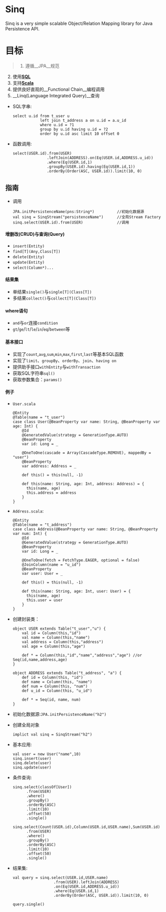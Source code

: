 Sinq
====
Sinq is a very simple scalable Object/Relation Mapping library for Java Persistence API.

目标
====
>1. 遵循__JPA__规范
2. 使用[__SQL__](http://www.w3school.com.cn/sql/)
3. 支持[__Scala__](http://www.scala-lang.ort)
4. 提供良好直观的__Functional Chain__编程调用
5. __Linq(Language Integrated Query)__查询

+ SQL字串:

      select u.id from t_user u
                  left join t_address a on u.id = a.u_id
                  where u.id = ?1
                  group by u.id having u.id = ?2
                  order by u.id asc limit 10 offset 0

+ 函数调用:

      select(USER.id).from(USER)
                     .leftJoin(ADDRESS).on(Eq(USER.id,ADDRESS.u_id))
                     .where(Eq(USER.id,1)
                     .groupBy(USER.id).having(Eq(USER.id,1))
                     .orderBy(Order(ASC, USER.id)).limit(10, 0)

## 指南
+ 调用

      JPA.initPersistenceName(pns:String*)          //初始化数据源
      val sinq = SinqStream("persistenceName")      //全局Stream Factory
      sinq.select(USER.id).from(USER)               //调用

#### 增删改(CRUD)与查询(Query)
+ `insert(Entity)`
+ `find[T](Any,Class[T])`
+ `delete(Entity)`
+ `update(Entity)`
+ `select(Column*)...`

#### 结果集
+ 单结果`single()`与`single[T](Class[T])`
+ 多结果`collect()`与`collect[T](Class[T])`

#### where语句
+ `and`与`or`连接`condition`
+ `gt`/`ge`/`lt`/`le`/`in`/`eq`/`between`等

#### 基本接口
+ 实现了`count`,`avg`,`sum`,`min`,`max`,`first`,`last`等基本SQL函数
+ 实现了`limit`、`groupBy`、`orderBy`、`join`、`having on`
+ 提供助手接口`withEntity`与`withTransaction`
+ 获取SQL字符串`sql()`
+ 获取参数集合：`params()`

#### 例子
+ `User.scala`

      @Entity
      @Table(name = "t_user")
      case class User(@BeanProperty var name: String, @BeanProperty var age: Int) {
          @Id
          @GeneratedValue(strategy = GenerationType.AUTO)
          @BeanProperty
          var id: Long = _

          @OneToOne(cascade = Array(CascadeType.REMOVE), mappedBy = "user")
          @BeanProperty
          var address: Address = _

          def this() = this(null, -1)

          def this(name: String, age: Int, address: Address) = {
            this(name, age)
            this.address = address
          }
      }

+ `Address.scala`:

      @Entity
      @Table(name = "t_address")
      case class Address(@BeanProperty var name: String, @BeanProperty var num: Int) {
          @Id
          @GeneratedValue(strategy = GenerationType.AUTO)
          @BeanProperty
          var id: Long = _

          @OneToOne(fetch = FetchType.EAGER, optional = false)
          @JoinColumn(name = "u_id")
          @BeanProperty
          var user: User = _

          def this() = this(null, -1)

          def this(name: String, age: Int, user: User) = {
            this(name, age)
            this.user = user
          }
      }

+ 创建封装类：

      object USER extends Table("t_user","u") {
          val id = Column(this,"id")
          val name = Column(this,"name")
          val address = Column(this,"address")
          val age = Column(this,"age")

          def * = Column(this,"id","name","address","age") //or Seq(id,name,address,age)
      }

      object ADDRESS extends Table("t_address", "a") {
          def id = Column(this, "id")
          def name = Column(this, "name")
          def num = Column(this, "num")
          def u_id = Column(this, "u_id")

          def * = Seq(id, name, num)
      }

+ 初始化数据源:`JPA.initPersistenceName("h2")`

+ 创建全局对象

      implict val sinq = SinqStream("h2")

+ 基本应用:

      val user = new User("name",10)
      sinq.insert(user)
      sinq.delete(user)
      sinq.update(user)

+ 条件查询:

      sinq.select(classOf[User])
            .from(USER)
            .where()
            .groupBy()
            .orderBy(ASC)
            .limit(10)
            .offset(50)
            .single()

      sinq.select(Count(USER.id),Column(USER.id,USER.name),Sum(USER.id)
            .from(USER)
            .where()
            .groupBy()
            .orderBy(ASC)
            .limit(10)
            .offset(50)
            .single()

+ 结果集:

      val query = sinq.select(USER.id,USER.name)
                        .from(USER).leftJoin(ADDRESS)
                        .on(Eq(USER.id,ADDRESS.u_id))
                        .where(Eq(USER.id,1)
                        .orderBy(Order(ASC, USER.id)).limit(10, 0)

      query.single()
